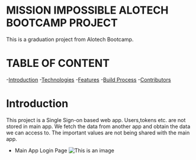 # MISSION IMPOSSIBLE ALOTECH BOOTCAMP PROJECT

This is a graduation project from Alotech Bootcamp.

# TABLE OF CONTENT

-[Introduction](#introduction) -[Technologies](#technologies) -[Features](#features) -[Build Process](#build-process) -[Contributors](#contributors)

# Introduction

This project is a Single Sign-on based web app. Users,tokens etc. are not stored in main app. We fetch the data from another app and obtain the data we can access to. The important values are not being shared with the main app.

- Main App Login Page
  ![This is an image](https://www.hizliresim.com/5fn7ihx)
